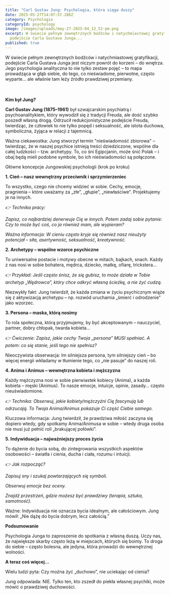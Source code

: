 ```yaml
---
title: "Carl Gustav Jung: Psychologia, która sięga duszy"
date: 2025-05-27T14:07:57.286Z
category: Psychologia
categoryId: psychology
image: /images/uploads/may-27-2025-04_12_52-pm.png
excerpt: W świecie pełnym zewnętrznych bodźców i natychmiastowej gratyfikacji,
  podejście Carla Gustava Junga...
published: true
---
```

W świecie pełnym zewnętrznych bodźców i natychmiastowej gratyfikacji, podejście Carla Gustava Junga jest niczym powrót do korzeni – do wnętrza. Jego psychologia analityczna to nie tylko zestaw pojęć – to mapa prowadząca w głąb siebie, do tego, co nieświadome, pierwotne, często wyparte… ale właśnie tam leży źródło prawdziwej przemiany.

\
\
**Kim był Jung?**

**Carl Gustav Jung (1875–1961)** był szwajcarskim psychiatrą i psychoanalitykiem, który wywodził się z tradycji Freuda, ale dość szybko poszedł własną drogą. Odrzucił redukcjonistyczne podejście Freuda, twierdząc, że człowiek to nie tylko popęd i seksualność, ale istota duchowa, symboliczna, żyjąca w relacji z tajemnicą.

Ważna ciekawostka: Jung stworzył termin "nieświadomość zbiorowa" – twierdząc, że w naszej psychice istnieją treści dziedziczone, wspólne dla całej ludzkości – tzw. archetypy. To, co śni Egipcjanin, może śnić Polak – i obaj będą mieli podobne symbole, bo ich nieświadomości są połączone.

Główne koncepcje Jungowskiej psychologii (krok po kroku)

**1. Cień – nasz wewnętrzny przeciwnik i sprzymierzeniec**

To wszystko, czego nie chcemy widzieć w sobie. Cechy, emocje, pragnienia – które uważamy za „złe”, „głupie”, „niewłaściwe”. Projektujemy je na innych.

*👉 Technika pracy:*

*Zapisz, co najbardziej denerwuje Cię w innych. Potem zadaj sobie pytanie: Czy to może być coś, co ja również mam, ale wypieram?*

*Ważna informacja: W cieniu często kryje się również nasz nieużyty potencjał – siła, asertywność, seksualność, kreatywność.*

**2. Archetypy – wspólne wzorce psychiczne**

To uniwersalne postacie i motywy obecne w mitach, bajkach, snach. Każdy z nas nosi w sobie bohatera, mędrca, dziecko, matkę, ofiarę, trickstera...

*👉 Przykład: Jeśli często śnisz, że się gubisz, to może działa w Tobie archetyp „Wędrowca”, który chce odkryć własną ścieżkę, a nie żyć cudzą.*

Niezwykły fakt: Jung twierdził, że każda zmiana w życiu psychicznym wiąże się z aktywizacją archetypu – np. rozwód uruchamia „śmierć i odrodzenie” jako wzorzec.

**3. Persona – maska, którą nosimy**

To rola społeczna, którą przyjmujemy, by być akceptowanym – nauczyciel, partner, dobry chłopak, twarda kobieta…

*👉 Ćwiczenie: Zapisz, jakie cechy Twoja „persona” MUSI spełniać. A potem: co się stanie, jeśli tego nie spełnisz?*

Nieoczywista obserwacja: Im silniejsza persona, tym silniejszy cień – bo więcej energii wkładamy w tłumienie tego, co „nie pasuje” do naszej roli.

**4. Anima i Animus – wewnętrzna kobieta i mężczyzna**

Każdy mężczyzna nosi w sobie pierwiastek kobiecy (Anima), a każda kobieta – męski (Animus). To nasze emocje, intuicje, opinie, zasady… często nieuświadomione.

*👉 Technika: Obserwuj, jakie kobiety/mężczyźni Cię fascynują lub odrzucają. To Twoja Anima/Animus pokazuje Ci część Ciebie samego.*

Kluczowa informacja: Jung twierdził, że prawdziwa miłość zaczyna się dopiero wtedy, gdy spotkamy Anima/Animusa w sobie – wtedy druga osoba nie musi już pełnić roli „brakującej połówki”.

**5. Indywiduacja – najważniejszy proces życia**

To dążenie do bycia sobą, do zintegrowania wszystkich aspektów osobowości – światła i cienia, ducha i ciała, rozumu i intuicji.

*👉 Jak rozpocząć?*

*Zapisuj sny i szukaj powtarzających się symboli.*

*Obserwuj emocje bez oceny.*

*Znajdź przestrzeń, gdzie możesz być prawdziwy (terapia, sztuka, samotność).*

Ważne: Indywiduacja nie oznacza bycia idealnym, ale całościowym. Jung mówił: „Nie dążę do bycia dobrym, lecz całością.”

**Podsumowanie**

Psychologia Junga to zaproszenie do spotkania z własną duszą. Uczy nas, że największe skarby często leżą w miejscach, których się boimy. To droga do siebie – często bolesna, ale jedyna, która prowadzi do wewnętrznej wolności.

**A teraz coś więcej…**

Wielu ludzi pyta: Czy można żyć „duchowo”, nie uciekając od cienia?

Jung odpowiada: NIE. Tylko ten, kto zszedł do piekła własnej psychiki, może mówić o prawdziwej duchowości.
